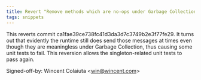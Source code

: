```yaml
---
title: Revert "Remove methods which are no-ops under Garbage Collection" (WOCommon, 303c463)
tags: snippets
---
```


This reverts commit ca1fae39ce738fc41d3da3d7c3749b2e3f77fe29. It turns out that evidently the runtime still does send those messages at times even though they are meaningless under Garbage Collection, thus causing some unit tests to fail. This reversion allows the singleton-related unit tests to pass again.

Signed-off-by: Wincent Colaiuta &lt;win@wincent.com&gt;
